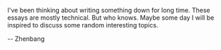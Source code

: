 I've been thinking about writing something down for long time. These essays are mostly technical. But who knows. Maybe some day I will be inspired to discuss some random interesting topics.

-- Zhenbang
